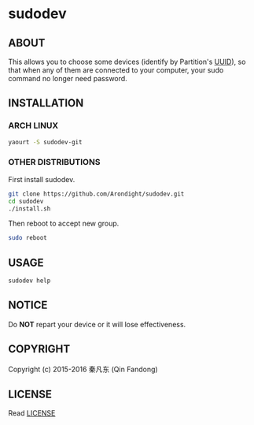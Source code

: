 # sudodev

## ABOUT

This allows you to choose some devices (identify by Partition's [UUID][ID_UUID]), so that when any of them are connected to your computer, your sudo command no longer need password.

[ID_UUID]: https://en.wikipedia.org/w/index.php?title=Universally_unique_identifier "Learn more about UUID"

## INSTALLATION

### ARCH LINUX

```bash
yaourt -S sudodev-git
```

### OTHER DISTRIBUTIONS

First install sudodev.

```bash
git clone https://github.com/Arondight/sudodev.git
cd sudodev
./install.sh
```

Then reboot to accept new group.

```bash
sudo reboot
```

## USAGE

```bash
sudodev help
```

## NOTICE

Do **NOT** repart your device or it will lose effectiveness.

## COPYRIGHT

Copyright (c) 2015-2016 秦凡东 (Qin Fandong)

## LICENSE

Read [LICENSE][ID_LICENSE]

[ID_LICENSE]: LICENSE "Read LICENSE"

